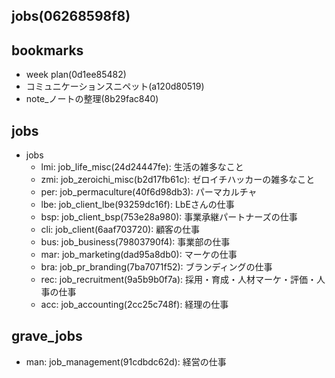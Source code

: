 jobs(06268598f8)
---

## bookmarks
- week plan(0d1ee85482)
- コミュニケーションスニペット(a120d80519)
- note_ノートの整理(8b29fac840)

## jobs
- jobs
  - lmi: job_life_misc(24d24447fe): 生活の雑多なこと
  - zmi: job_zeroichi_misc(b2d17fb61c): ゼロイチハッカーの雑多なこと
  - per: job_permaculture(40f6d98db3): パーマカルチャ
  - lbe: job_client_lbe(93259dc16f): LbEさんの仕事
  - bsp: job_client_bsp(753e28a980): 事業承継パートナーズの仕事
  - cli: job_client(6aaf703720): 顧客の仕事
  - bus: job_business(79803790f4): 事業部の仕事
  - mar: job_marketing(dad95a8db0): マーケの仕事
  - bra: job_pr_branding(7ba7071f52): ブランディングの仕事
  - rec: job_recruitment(9a5b9b0f7a): 採用・育成・人材マーケ・評価・人事の仕事
  - acc: job_accounting(2cc25c748f): 経理の仕事


## grave_jobs
  - man: job_management(91cdbdc62d): 経営の仕事
